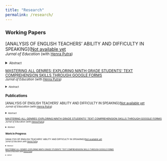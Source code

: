 ```yaml
---
title: "Research"
permalink: /research/
---
```


### Working Papers

[ANALYSIS OF ENGLISH TEACHERS’ ABILITY AND DIFFICULTY IN SPEAKING]([Not available yet](https://journal.unigha.ac.id/index.php/EE/article/view/586) <br/>
<small>*Jurnal of Education* (with [Henra Putra]) <br>

<details>
<summary><small>Abstract</small></summary>
<small>
This article analyzes about english teachers ability and difficulty in speaking. The purpose of this research to know ability and difficulty in speaking. This research uses qualitative approach with descriptive method. The total participants of this research is 22 participants and for the sample uses purpose sampling. In collecting data the authors use instruments. The instruments are speaking test and interview. Speaking test is used to know the ability english teachers and the interview is used to know the aspects of difficulty in speaking. The finding shows that english teachers ability in speaking is 63. It means that the ability english teacher is sufficient. From interviewing the aspect makes english teacher difficulties are communication strategy (not confidence when speaking). It can be concluded that english teachers ability need some strategies to improve ability in speaking.
</small>
</details>

[MASTERING ALL GENRES: EXPLORING NINTH GRADE STUDENTS' TEXT COMPREHENSION SKILLS THROUGH GOOGLE FORMS](https://jurnal.untan.ac.id/index.php/JEEP/article/view/91-97) <br/>
<small>*Jurnal of Education* (with [Henra Putra]) <br>

<details>
<summary><small>Abstract</small></summary>
<small>
Understanding what one reads is a significant component of the reading journey. To effectively engage with different types of texts, students must possess strong reading comprehension skills. The goal of this study is to figure out how well kids can understand various forms of literature. Descriptive, recount, report, narrative, and procedural texts are examples of different types of texts. In this research, a quantitative method is utilized to perform data calculations. Reading assessments are incorporated as a tool in this process. The assessments consist of 25 questions and offer a selection of five text types: descriptive, recount, report, narrative, and procedure texts. The findings indicate that students have demonstrated a 50 percent proficiency in comprehending different text types, which suggests a relatively low level of overall comprehension. However, there is a positive trend observed in the children's understanding of descriptive language.
</small>
</details>

### Publications

[ANALYSIS OF ENGLISH TEACHERS’ ABILITY AND DIFFICULTY IN SPEAKING]([Not available yet](https://journal.unigha.ac.id/index.php/EE/article/view/586) <br/>
<small>*Jurnal of Education* (with [Henra Putra]) <br>

<details>
<summary><small>Abstract</small></summary>
<small>
This article analyzes about english teachers ability and difficulty in speaking. The purpose of this research to know ability and difficulty in speaking. This research uses qualitative approach with descriptive method. The total participants of this research is 22 participants and for the sample uses purpose sampling. In collecting data the authors use instruments. The instruments are speaking test and interview. Speaking test is used to know the ability english teachers and the interview is used to know the aspects of difficulty in speaking. The finding shows that english teachers ability in speaking is 63. It means that the ability english teacher is sufficient. From interviewing the aspect makes english teacher difficulties are communication strategy (not confidence when speaking). It can be concluded that english teachers ability need some strategies to improve ability in speaking.
</small>
</details>

[MASTERING ALL GENRES: EXPLORING NINTH GRADE STUDENTS' TEXT COMPREHENSION SKILLS THROUGH GOOGLE FORMS](https://jurnal.untan.ac.id/index.php/JEEP/article/view/91-97) <br/>
<small>*Jurnal of Education* (with [Henra Putra]) <br>

<details>
<summary><small>Abstract</small></summary>
<small>
Understanding what one reads is a significant component of the reading journey. To effectively engage with different types of texts, students must possess strong reading comprehension skills. The goal of this study is to figure out how well kids can understand various forms of literature. Descriptive, recount, report, narrative, and procedural texts are examples of different types of texts. In this research, a quantitative method is utilized to perform data calculations. Reading assessments are incorporated as a tool in this process. The assessments consist of 25 questions and offer a selection of five text types: descriptive, recount, report, narrative, and procedure texts. The findings indicate that students have demonstrated a 50 percent proficiency in comprehending different text types, which suggests a relatively low level of overall comprehension. However, there is a positive trend observed in the children's understanding of descriptive language.
</small>
</details>

### Work in Progress

[ANALYSIS OF ENGLISH TEACHERS’ ABILITY AND DIFFICULTY IN SPEAKING]([Not available yet](https://journal.unigha.ac.id/index.php/EE/article/view/586) <br/>
<small>*Jurnal of Education* (with [Henra Putra]) <br>

<details>
<summary><small>Abstract</small></summary>
<small>
This article analyzes about english teachers ability and difficulty in speaking. The purpose of this research to know ability and difficulty in speaking. This research uses qualitative approach with descriptive method. The total participants of this research is 22 participants and for the sample uses purpose sampling. In collecting data the authors use instruments. The instruments are speaking test and interview. Speaking test is used to know the ability english teachers and the interview is used to know the aspects of difficulty in speaking. The finding shows that english teachers ability in speaking is 63. It means that the ability english teacher is sufficient. From interviewing the aspect makes english teacher difficulties are communication strategy (not confidence when speaking). It can be concluded that english teachers ability need some strategies to improve ability in speaking.
</small>
</details>

[MASTERING ALL GENRES: EXPLORING NINTH GRADE STUDENTS' TEXT COMPREHENSION SKILLS THROUGH GOOGLE FORMS](https://jurnal.untan.ac.id/index.php/JEEP/article/view/91-97) <br/>
<small>*Jurnal of Education* (with [Henra Putra]) <br>

<details>
<summary><small>Abstract</small></summary>
<small>
Understanding what one reads is a significant component of the reading journey. To effectively engage with different types of texts, students must possess strong reading comprehension skills. The goal of this study is to figure out how well kids can understand various forms of literature. Descriptive, recount, report, narrative, and procedural texts are examples of different types of texts. In this research, a quantitative method is utilized to perform data calculations. Reading assessments are incorporated as a tool in this process. The assessments consist of 25 questions and offer a selection of five text types: descriptive, recount, report, narrative, and procedure texts. The findings indicate that students have demonstrated a 50 percent proficiency in comprehending different text types, which suggests a relatively low level of overall comprehension. However, there is a positive trend observed in the children's understanding of descriptive language.
</small>
</details>

[//]: # (Links)
[Henra Putra]: <https://scholar.google.com/citations?user=UU0E8C4AAAAJ&hl=id>
